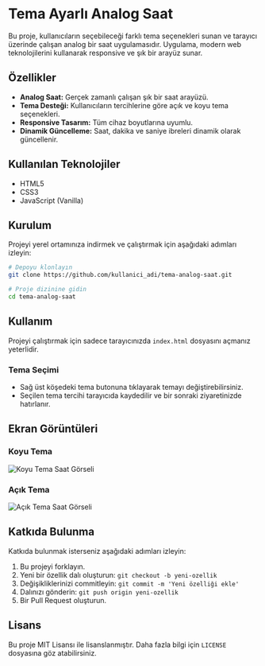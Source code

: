 # Tema Ayarlı Analog Saat
Bu proje, kullanıcıların seçebileceği farklı tema seçenekleri sunan ve tarayıcı üzerinde çalışan analog bir saat uygulamasıdır. Uygulama, modern web teknolojilerini kullanarak responsive ve şık bir arayüz sunar.

## Özellikler
- **Analog Saat:** Gerçek zamanlı çalışan şık bir saat arayüzü.
- **Tema Desteği:** Kullanıcıların tercihlerine göre açık ve koyu tema seçenekleri.
- **Responsive Tasarım:** Tüm cihaz boyutlarına uyumlu.
- **Dinamik Güncelleme:** Saat, dakika ve saniye ibreleri dinamik olarak güncellenir.

## Kullanılan Teknolojiler
- HTML5
- CSS3
- JavaScript (Vanilla)

## Kurulum
Projeyi yerel ortamınıza indirmek ve çalıştırmak için aşağıdaki adımları izleyin:

```bash
# Depoyu klonlayın
git clone https://github.com/kullanici_adi/tema-analog-saat.git

# Proje dizinine gidin
cd tema-analog-saat
```

## Kullanım
Projeyi çalıştırmak için sadece tarayıcınızda `index.html` dosyasını açmanız yeterlidir.

### Tema Seçimi
- Sağ üst köşedeki tema butonuna tıklayarak temayı değiştirebilirsiniz.
- Seçilen tema tercihi tarayıcıda kaydedilir ve bir sonraki ziyaretinizde hatırlanır.

## Ekran Görüntüleri
### Koyu Tema
![Koyu Tema Saat Görseli](path/to/dark-theme-image.png)

### Açık Tema
![Açık Tema Saat Görseli](path/to/light-theme-image.png)

## Katkıda Bulunma
Katkıda bulunmak isterseniz aşağıdaki adımları izleyin:

1. Bu projeyi forklayın.
2. Yeni bir özellik dalı oluşturun: `git checkout -b yeni-ozellik`
3. Değişikliklerinizi commitleyin: `git commit -m 'Yeni özelliği ekle'`
4. Dalınızı gönderin: `git push origin yeni-ozellik`
5. Bir Pull Request oluşturun.

## Lisans
Bu proje MIT Lisansı ile lisanslanmıştır. Daha fazla bilgi için `LICENSE` dosyasına göz atabilirsiniz.
